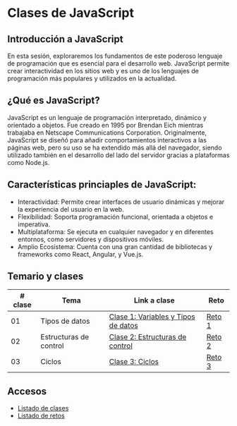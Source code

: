 # Clases de JavaScript

## Introducción a JavaScript

En esta sesión, exploraremos los fundamentos de este poderoso lenguaje de programación que es esencial para el desarrollo web. JavaScript permite crear interactividad en los sitios web y es uno de los lenguajes de programación más populares y utilizados en la actualidad.

## ¿Qué es JavaScript?

JavaScript es un lenguaje de programación interpretado, dinámico y orientado a objetos. Fue creado en 1995 por Brendan Eich mientras trabajaba en Netscape Communications Corporation. Originalmente, JavaScript se diseñó para añadir comportamientos interactivos a las páginas web, pero su uso se ha extendido más allá del navegador, siendo utilizado también en el desarrollo del lado del servidor gracias a plataformas como Node.js.

## Características princiaples de JavaScript:

- Interactividad: Permite crear interfaces de usuario dinámicas y mejorar la experiencia del usuario en la web.
- Flexibilidad: Soporta programación funcional, orientada a objetos e imperativa.
- Multiplataforma: Se ejecuta en cualquier navegador y en diferentes entornos, como servidores y dispositivos móviles.
- Amplio Ecosistema: Cuenta con una gran cantidad de bibliotecas y frameworks como React, Angular, y Vue.js.

## Temario y clases

| # clase | Tema                   | Link a clase                                                                         | Reto                                                      |
| ------- | ---------------------- | ------------------------------------------------------------------------------------ | --------------------------------------------------------- |
| 01      | Tipos de datos         | [Clase 1: Variables y Tipos de datos](/clases/clase-01-tipos-de-datos/README.md)     | [Reto 1](/retos/reto-01-tipos-de-datos/README.md)         |
| 02      | Estructuras de control | [Clase 2: Estructuras de control](/clases/clase-02-estructuras-de-control/README.md) | [Reto 2](/retos/reto-02-estructuras-de-control/README.md) |
| 03      | Ciclos                 | [Clase 3: Ciclos](/clases/clase-03-ciclos/README.md)                                 | [Reto 3](/retos/reto-03-ciclos/README.md)                 |

## Accesos

- [Listado de clases](/clases/README.md)
- [Listado de retos](/retos/README.md)
